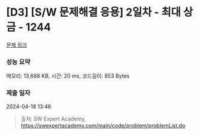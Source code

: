 # [D3] [S/W 문제해결 응용] 2일차 - 최대 상금 - 1244 

[문제 링크](https://swexpertacademy.com/main/code/problem/problemDetail.do?contestProbId=AV15Khn6AN0CFAYD) 

### 성능 요약

메모리: 13,688 KB, 시간: 20 ms, 코드길이: 853 Bytes

### 제출 일자

2024-04-18 13:46



> 출처: SW Expert Academy, https://swexpertacademy.com/main/code/problem/problemList.do